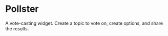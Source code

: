 # Pollster
A vote-casting widget. Create a topic to vote on, create options, and share the results.
